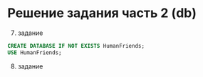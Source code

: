 # Решение задания часть 2 (db)

7. задание

```SQL
CREATE DATABASE IF NOT EXISTS HumanFriends;
USE HumanFriends;
```

8. задание

```SQL

```
